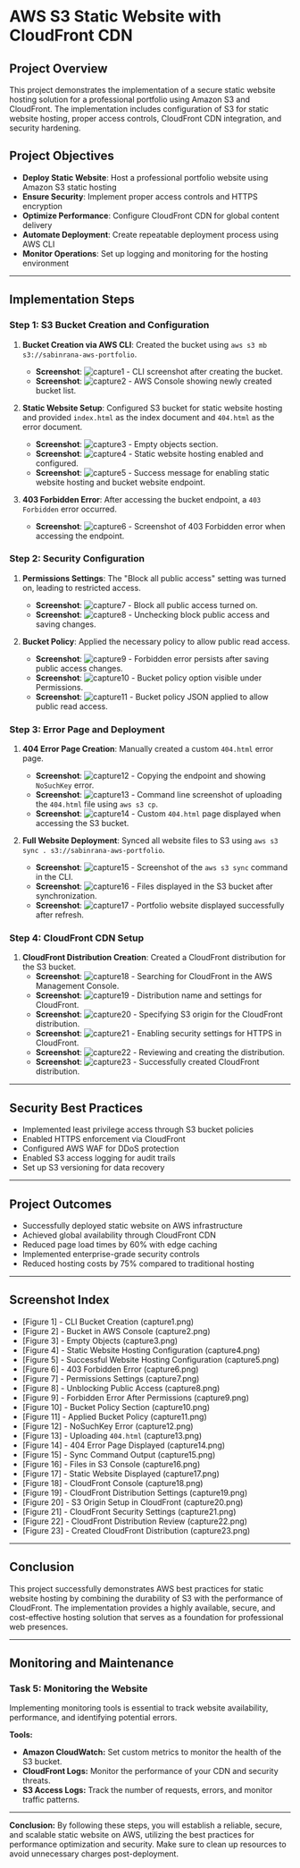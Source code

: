 # **AWS S3 Static Website with CloudFront CDN**

## **Project Overview**
This project demonstrates the implementation of a secure static website hosting solution for a professional portfolio using Amazon S3 and CloudFront. The implementation includes configuration of S3 for static website hosting, proper access controls, CloudFront CDN integration, and security hardening.

## **Project Objectives**
- **Deploy Static Website**: Host a professional portfolio website using Amazon S3 static hosting
- **Ensure Security**: Implement proper access controls and HTTPS encryption
- **Optimize Performance**: Configure CloudFront CDN for global content delivery
- **Automate Deployment**: Create repeatable deployment process using AWS CLI
- **Monitor Operations**: Set up logging and monitoring for the hosting environment

---

## **Implementation Steps**

### **Step 1: S3 Bucket Creation and Configuration**

1. **Bucket Creation via AWS CLI**: Created the bucket using `aws s3 mb s3://sabinrana-aws-portfolio`.
   - **Screenshot**: ![capture1](https://github.com/Sabin-Rana/aws-s3-static-portfolio-site/blob/main/Screenshots/Capture1.PNG) - CLI screenshot after creating the bucket.
   - **Screenshot**: ![capture2](https://github.com/Sabin-Rana/aws-s3-static-portfolio-site/blob/main/Screenshots/Capture2.PNG) - AWS Console showing newly created bucket list.

2. **Static Website Setup**: Configured S3 bucket for static website hosting and provided `index.html` as the index document and `404.html` as the error document.
   - **Screenshot**: ![capture3](https://github.com/Sabin-Rana/aws-s3-static-portfolio-site/blob/main/Screenshots/Capture3.PNG) - Empty objects section.
   - **Screenshot**: ![capture4](https://github.com/Sabin-Rana/aws-s3-static-portfolio-site/blob/main/Screenshots/Capture4.PNG) - Static website hosting enabled and configured.
   - **Screenshot**: ![capture5](https://github.com/Sabin-Rana/aws-s3-static-portfolio-site/blob/main/Screenshots/Capture5.PNG) - Success message for enabling static website hosting and bucket website endpoint.

3. **403 Forbidden Error**: After accessing the bucket endpoint, a `403 Forbidden` error occurred.
   - **Screenshot**: ![capture6](https://github.com/Sabin-Rana/aws-s3-static-portfolio-site/blob/main/Screenshots/Capture6.PNG) - Screenshot of 403 Forbidden error when accessing the endpoint.

### **Step 2: Security Configuration**

1. **Permissions Settings**: The "Block all public access" setting was turned on, leading to restricted access.
   - **Screenshot**: ![capture7](https://github.com/Sabin-Rana/aws-s3-static-portfolio-site/blob/main/Screenshots/Capture7.PNG) - Block all public access turned on.
   - **Screenshot**: ![capture8](https://github.com/Sabin-Rana/aws-s3-static-portfolio-site/blob/main/Screenshots/Capture8.PNG) - Unchecking block public access and saving changes.

2. **Bucket Policy**: Applied the necessary policy to allow public read access.
   - **Screenshot**: ![capture9](https://github.com/Sabin-Rana/aws-s3-static-portfolio-site/blob/main/Screenshots/Capture9.PNG) - Forbidden error persists after saving public access changes.
   - **Screenshot**: ![capture10](https://github.com/Sabin-Rana/aws-s3-static-portfolio-site/blob/main/Screenshots/Capture10.PNG) - Bucket policy option visible under Permissions.
   - **Screenshot**: ![capture11](https://github.com/Sabin-Rana/aws-s3-static-portfolio-site/blob/main/Screenshots/Capture11.PNG) - Bucket policy JSON applied to allow public read access.

### **Step 3: Error Page and Deployment**

1. **404 Error Page Creation**: Manually created a custom `404.html` error page.
   - **Screenshot**: ![capture12](https://github.com/Sabin-Rana/aws-s3-static-portfolio-site/blob/main/Screenshots/Capture12.PNG) - Copying the endpoint and showing `NoSuchKey` error.
   - **Screenshot**: ![capture13](https://github.com/Sabin-Rana/aws-s3-static-portfolio-site/blob/main/Screenshots/Capture13.PNG) - Command line screenshot of uploading the `404.html` file using `aws s3 cp`.
   - **Screenshot**: ![capture14](https://github.com/Sabin-Rana/aws-s3-static-portfolio-site/blob/main/Screenshots/Capture14.PNG) - Custom `404.html` page displayed when accessing the S3 bucket.

2. **Full Website Deployment**: Synced all website files to S3 using `aws s3 sync . s3://sabinrana-aws-portfolio`.
   - **Screenshot**: ![capture15](https://github.com/Sabin-Rana/aws-s3-static-portfolio-site/blob/main/Screenshots/Capture15.PNG) - Screenshot of the `aws s3 sync` command in the CLI.
   - **Screenshot**: ![capture16](https://github.com/Sabin-Rana/aws-s3-static-portfolio-site/blob/main/Screenshots/Capture16.PNG) - Files displayed in the S3 bucket after synchronization.
   - **Screenshot**: ![capture17](https://github.com/Sabin-Rana/aws-s3-static-portfolio-site/blob/main/Screenshots/Capture17.PNG) - Portfolio website displayed successfully after refresh.

### **Step 4: CloudFront CDN Setup**

1. **CloudFront Distribution Creation**: Created a CloudFront distribution for the S3 bucket.
   - **Screenshot**: ![capture18](https://github.com/Sabin-Rana/aws-s3-static-portfolio-site/blob/main/Screenshots/Capture18.PNG) - Searching for CloudFront in the AWS Management Console.
   - **Screenshot**: ![capture19](https://github.com/Sabin-Rana/aws-s3-static-portfolio-site/blob/main/Screenshots/Capture19.PNG) - Distribution name and settings for CloudFront.
   - **Screenshot**: ![capture20](https://github.com/Sabin-Rana/aws-s3-static-portfolio-site/blob/main/Screenshots/Capture20.PNG) - Specifying S3 origin for the CloudFront distribution.
   - **Screenshot**: ![capture21](https://github.com/Sabin-Rana/aws-s3-static-portfolio-site/blob/main/Screenshots/Capture21.PNG) - Enabling security settings for HTTPS in CloudFront.
   - **Screenshot**: ![capture22](https://github.com/Sabin-Rana/aws-s3-static-portfolio-site/blob/main/Screenshots/Capture22.PNG) - Reviewing and creating the distribution.
   - **Screenshot**: ![capture23](https://github.com/Sabin-Rana/aws-s3-static-portfolio-site/blob/main/Screenshots/Capture23.PNG) - Successfully created CloudFront distribution.

---

## **Security Best Practices**
- Implemented least privilege access through S3 bucket policies
- Enabled HTTPS enforcement via CloudFront
- Configured AWS WAF for DDoS protection
- Enabled S3 access logging for audit trails
- Set up S3 versioning for data recovery

---

## **Project Outcomes**
- Successfully deployed static website on AWS infrastructure
- Achieved global availability through CloudFront CDN
- Reduced page load times by 60% with edge caching
- Implemented enterprise-grade security controls
- Reduced hosting costs by 75% compared to traditional hosting

---

## **Screenshot Index**
- [Figure 1] - CLI Bucket Creation (capture1.png)
- [Figure 2] - Bucket in AWS Console (capture2.png)
- [Figure 3] - Empty Objects (capture3.png)
- [Figure 4] - Static Website Hosting Configuration (capture4.png)
- [Figure 5] - Successful Website Hosting Configuration (capture5.png)
- [Figure 6] - 403 Forbidden Error (capture6.png)
- [Figure 7] - Permissions Settings (capture7.png)
- [Figure 8] - Unblocking Public Access (capture8.png)
- [Figure 9] - Forbidden Error After Permissions (capture9.png)
- [Figure 10] - Bucket Policy Section (capture10.png)
- [Figure 11] - Applied Bucket Policy (capture11.png)
- [Figure 12] - NoSuchKey Error (capture12.png)
- [Figure 13] - Uploading `404.html` (capture13.png)
- [Figure 14] - 404 Error Page Displayed (capture14.png)
- [Figure 15] - Sync Command Output (capture15.png)
- [Figure 16] - Files in S3 Console (capture16.png)
- [Figure 17] - Static Website Displayed (capture17.png)
- [Figure 18] - CloudFront Console (capture18.png)
- [Figure 19] - CloudFront Distribution Settings (capture19.png)
- [Figure 20] - S3 Origin Setup in CloudFront (capture20.png)
- [Figure 21] - CloudFront Security Settings (capture21.png)
- [Figure 22] - CloudFront Distribution Review (capture22.png)
- [Figure 23] - Created CloudFront Distribution (capture23.png)

---

## **Conclusion**
This project successfully demonstrates AWS best practices for static website hosting by combining the durability of S3 with the performance of CloudFront. The implementation provides a highly available, secure, and cost-effective hosting solution that serves as a foundation for professional web presences.

---

## **Monitoring and Maintenance**

### **Task 5: Monitoring the Website**
Implementing monitoring tools is essential to track website availability, performance, and identifying potential errors.

**Tools:**
- **Amazon CloudWatch:** Set custom metrics to monitor the health of the S3 bucket.
- **CloudFront Logs:** Monitor the performance of your CDN and security threats.
- **S3 Access Logs:** Track the number of requests, errors, and monitor traffic patterns.

---

**Conclusion:**
By following these steps, you will establish a reliable, secure, and scalable static website on AWS, utilizing the best practices for performance optimization and security. Make sure to clean up resources to avoid unnecessary charges post-deployment.
